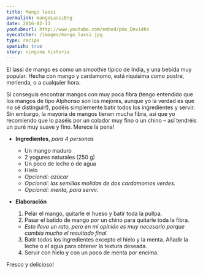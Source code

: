 ```yaml
---
title: Mango lassi 
permalink: mangoLassiEng
date: 2016-02-13
youtubeurl: http://www.youtube.com/embed/pHx_Dnv14hs
eyecatcher: /images/mango_lassi.jpg
type: recipe
spanish: true
story: ninguna historia
---
```



El lassi de mango es como un smoothie típico de India, y una bebida muy popular. Hecha con mango y cardamomo, está riquísima como postre, merienda, o a cualquier hora.


Si conseguís encontrar mangos con muy poca fibra (tengo entendido que los mangos de tipo Alphonso son los mejores, aunque yo la verdad es que no sé distinguir!), podéis simplemente batir todos los ingredientes y servir. Sin embargo, la mayoría de mangos tienen mucha fibra, así que yo recomiendo que lo paséis por un colador muy fino o un chino – así tendréis un puré muy suave y fino. Merece la pena!


* **Ingredientes**, _para 4 personas_
  * Un mango maduro
  * 2 yogures naturales (250 g)
  * Un poco de leche o de agua 
  * Hielo
  * _Opcional: azúcar_ 
  * _Opcional: las semillas molidas de dos cardamomos verdes._
  * _Opcional: menta, para servir._


* **Elaboración**
  1. Pelar el mango, quitarle el hueso y batir toda la pullpa. 
  2. Pasar el batido de mango por un chino para quitarle toda la fibra. 
   - _Esto lleva un rato, pero en mi opinión es muy necesario porque cambia mucho el resultado final._
  3. Batir todos los ingredientes excepto el hielo y la menta. Añadir la leche o el agua para obtener la textura deseada.
  4. Servir con hielo y con un poco de menta por encima.

Fresco y delicioso!
